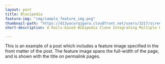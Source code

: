 ```yaml
---
layout: post
title: Blocipedia
feature-img: "img/sample_feature_img.png"
thumbnail-path: "https://d13yacurqjgara.cloudfront.net/users/3217/screenshots/1686132/webflow_landingpage_1x.jpg"
short-description: A Rails-based Wikipedia Clone Integrating Multiple Web APIs

---
```

This is an example of a post which includes a feature image specified in the front matter of the post. The feature image spans the full-width of the page, and is shown with the title on permalink pages.

